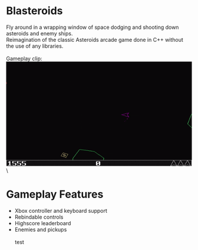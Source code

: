 # Blasteroids
Fly around in a wrapping window of space dodging and shooting down asteroids and enemy ships.\
Reimagination of the classic Asteroids arcade game done in C++ without the use of any libraries.\
\
Gameplay clip:\
![Alt Text](https://github.com/Lillu70/Blasteroids/blob/main/Page_Data/blasteroids_gamplay.gif)
\
# Gameplay Features
- Xbox controller and keyboard support
- Rebindable controls
- Highscore leaderboard
- Enemies and pickups
\
\
test
